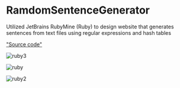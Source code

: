 # RamdomSentenceGenerator
Utilized JetBrains RubyMine (Ruby) to design website that generates sentences from text files using regular expressions and hash tables

["Source code"](https://github.com/mayralanza/RamdomSentenceGenerator/blob/master/rsg.rb)


![ruby3](https://user-images.githubusercontent.com/21368903/28917898-43cad0d2-7815-11e7-88af-3432d8021cab.png)


![ruby](https://user-images.githubusercontent.com/21368903/28917908-4e7f5c32-7815-11e7-8d5c-fedb2d69a037.png)


![ruby2](https://user-images.githubusercontent.com/21368903/28917914-580c1150-7815-11e7-8f61-6793b2c4ec2d.png)

